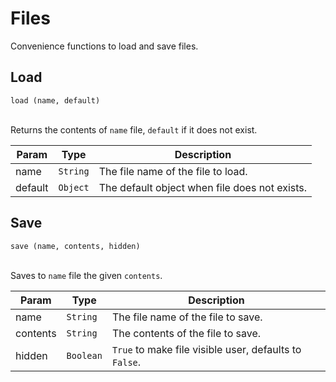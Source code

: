# Files

Convenience functions to load and save files.

## Load

`load (name, default)` <br/><br/>

Returns the contents of `name` file, `default` if it does not exist.

| Param | Type | Description |
| --- | --- | --- |
| name | <code>String</code> | The file name of the file to load. |
| default | <code>Object</code> | The default object when file does not exists. |

## Save

`save (name, contents, hidden)` <br/><br/>

Saves to `name` file the given `contents`.

| Param | Type | Description |
| --- | --- | --- |
| name | <code>String</code> | The file name of the file to save. |
| contents | <code>String</code> | The contents of the file to save. |
| hidden | <code>Boolean</code> | `True` to make file visible user, defaults to `False`.